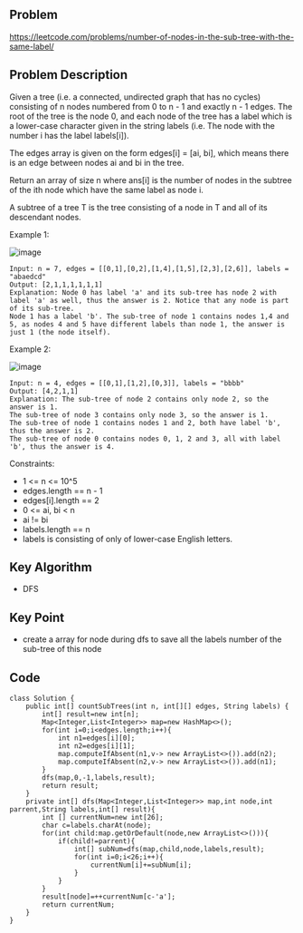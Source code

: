 ## Problem

https://leetcode.com/problems/number-of-nodes-in-the-sub-tree-with-the-same-label/

## Problem Description

Given a tree (i.e. a connected, undirected graph that has no cycles) consisting of n nodes numbered from 0 to n - 1 and exactly n - 1 edges. The root of the tree is the node 0, and each node of the tree has a label which is a lower-case character given in the string labels (i.e. The node with the number i has the label labels[i]).

The edges array is given on the form edges[i] = [ai, bi], which means there is an edge between nodes ai and bi in the tree.

Return an array of size n where ans[i] is the number of nodes in the subtree of the ith node which have the same label as node i.

A subtree of a tree T is the tree consisting of a node in T and all of its descendant nodes.

Example 1:

![image](https://assets.leetcode.com/uploads/2020/07/01/q3e1.jpg)

```
Input: n = 7, edges = [[0,1],[0,2],[1,4],[1,5],[2,3],[2,6]], labels = "abaedcd"
Output: [2,1,1,1,1,1,1]
Explanation: Node 0 has label 'a' and its sub-tree has node 2 with label 'a' as well, thus the answer is 2. Notice that any node is part of its sub-tree.
Node 1 has a label 'b'. The sub-tree of node 1 contains nodes 1,4 and 5, as nodes 4 and 5 have different labels than node 1, the answer is just 1 (the node itself).
```

Example 2:

![image](https://assets.leetcode.com/uploads/2020/07/01/q3e2.jpg)

```
Input: n = 4, edges = [[0,1],[1,2],[0,3]], labels = "bbbb"
Output: [4,2,1,1]
Explanation: The sub-tree of node 2 contains only node 2, so the answer is 1.
The sub-tree of node 3 contains only node 3, so the answer is 1.
The sub-tree of node 1 contains nodes 1 and 2, both have label 'b', thus the answer is 2.
The sub-tree of node 0 contains nodes 0, 1, 2 and 3, all with label 'b', thus the answer is 4.
```

Constraints:

- 1 <= n <= 10^5
- edges.length == n - 1
- edges[i].length == 2
- 0 <= ai, bi < n
- ai != bi
- labels.length == n
- labels is consisting of only of lower-case English letters.

## Key Algorithm

- DFS

## Key Point

- create a array for node during dfs to save all the labels number of the sub-tree of this node

## Code

```
class Solution {
    public int[] countSubTrees(int n, int[][] edges, String labels) {
        int[] result=new int[n];
        Map<Integer,List<Integer>> map=new HashMap<>();
        for(int i=0;i<edges.length;i++){
            int n1=edges[i][0];
            int n2=edges[i][1];
            map.computeIfAbsent(n1,v-> new ArrayList<>()).add(n2);
            map.computeIfAbsent(n2,v-> new ArrayList<>()).add(n1);
        }
        dfs(map,0,-1,labels,result);
        return result;
    }
    private int[] dfs(Map<Integer,List<Integer>> map,int node,int parrent,String labels,int[] result){
        int [] currentNum=new int[26];
        char c=labels.charAt(node);
        for(int child:map.getOrDefault(node,new ArrayList<>())){
            if(child!=parrent){
                int[] subNum=dfs(map,child,node,labels,result);
                for(int i=0;i<26;i++){
                    currentNum[i]+=subNum[i];
                }
            }
        }
        result[node]=++currentNum[c-'a'];
        return currentNum;
    }
}
```
